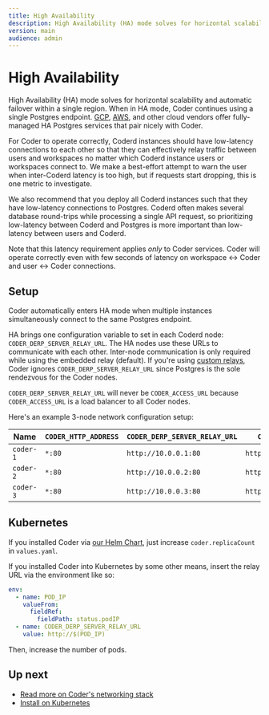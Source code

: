 ```yaml
---
title: High Availability
description: High Availability (HA) mode solves for horizontal scalability and automatic
version: main
audience: admin
---
```

# High Availability

High Availability (HA) mode solves for horizontal scalability and automatic
failover within a single region. When in HA mode, Coder continues using a single
Postgres endpoint.
[GCP](https://cloud.google.com/sql/docs/postgres/high-availability),
[AWS](https://docs.aws.amazon.com/prescriptive-guidance/latest/saas-multitenant-managed-postgresql/availability.html),
and other cloud vendors offer fully-managed HA Postgres services that pair
nicely with Coder.

For Coder to operate correctly, Coderd instances should have low-latency
connections to each other so that they can effectively relay traffic between
users and workspaces no matter which Coderd instance users or workspaces connect
to. We make a best-effort attempt to warn the user when inter-Coderd latency is
too high, but if requests start dropping, this is one metric to investigate.

We also recommend that you deploy all Coderd instances such that they have
low-latency connections to Postgres. Coderd often makes several database
round-trips while processing a single API request, so prioritizing low-latency
between Coderd and Postgres is more important than low-latency between users and
Coderd.

Note that this latency requirement applies _only_ to Coder services. Coder will
operate correctly even with few seconds of latency on workspace <-> Coder and
user <-> Coder connections.

## Setup

Coder automatically enters HA mode when multiple instances simultaneously
connect to the same Postgres endpoint.

HA brings one configuration variable to set in each Coderd node:
`CODER_DERP_SERVER_RELAY_URL`. The HA nodes use these URLs to communicate with
each other. Inter-node communication is only required while using the embedded
relay (default). If you're using [custom relays](./index#custom-relays),
Coder ignores `CODER_DERP_SERVER_RELAY_URL` since Postgres is the sole
rendezvous for the Coder nodes.

`CODER_DERP_SERVER_RELAY_URL` will never be `CODER_ACCESS_URL` because
`CODER_ACCESS_URL` is a load balancer to all Coder nodes.

Here's an example 3-node network configuration setup:

| Name      | `CODER_HTTP_ADDRESS` | `CODER_DERP_SERVER_RELAY_URL` | `CODER_ACCESS_URL`       |
|-----------|----------------------|-------------------------------|--------------------------|
| `coder-1` | `*:80`               | `http://10.0.0.1:80`          | `https://coder.big.corp` |
| `coder-2` | `*:80`               | `http://10.0.0.2:80`          | `https://coder.big.corp` |
| `coder-3` | `*:80`               | `http://10.0.0.3:80`          | `https://coder.big.corp` |

## Kubernetes

If you installed Coder via
[our Helm Chart](../../install/kubernetes#4-install-coder-with-helm), just
increase `coder.replicaCount` in `values.yaml`.

If you installed Coder into Kubernetes by some other means, insert the relay URL
via the environment like so:

```yaml
env:
  - name: POD_IP
    valueFrom:
      fieldRef:
        fieldPath: status.podIP
  - name: CODER_DERP_SERVER_RELAY_URL
    value: http://$(POD_IP)
```

Then, increase the number of pods.

## Up next

- [Read more on Coder's networking stack](./index)
- [Install on Kubernetes](../../install/kubernetes)
